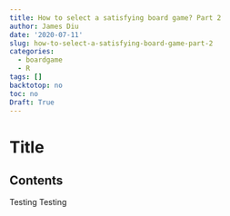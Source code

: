 ```yaml
---
title: How to select a satisfying board game? Part 2
author: James Diu
date: '2020-07-11'
slug: how-to-select-a-satisfying-board-game-part-2
categories:
  - boardgame
  - R
tags: []
backtotop: no
toc: no
Draft: True
---
```


# Title

<!-- toc -->

## Contents

Testing Testing
